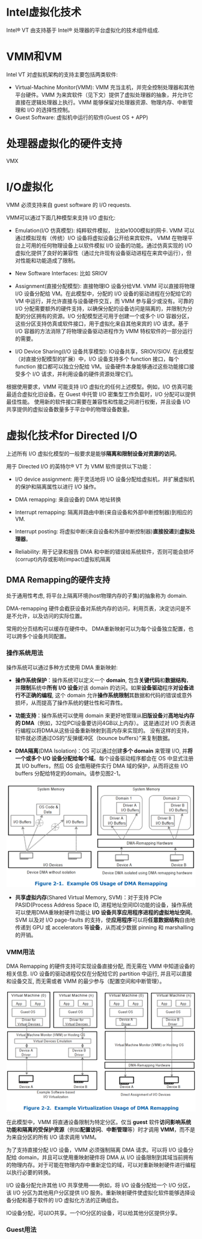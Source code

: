 

# Intel虚拟化技术

Intel® VT 由支持基于 Intel® 处理器的平台虚拟化的技术组件组成.

# VMM和VM

Intel VT 对虚拟机架构的支持主要包括两类软件:

* Virtual-Machine Monitor(VMM): VMM 充当主机，并完全控制处理器和其他平台硬件。VMM 为来宾软件（见下文）提供了虚拟处理器的抽象，并允许它直接在逻辑处理器上执行。VMM 能够保留对处理器资源、物理内存、中断管理和 I/O 的选择性控制。
* Guest Software: 虚拟机中运行的软件(Guest OS + APP)

# 处理器虚拟化的硬件支持

VMX

# I/O虚拟化

VMM 必须支持来自 guest software 的 I/O requests.

VMM可以通过下面几种模型来支持 I/O 虚拟化:

* Emulation(I/O 仿真模型): 纯粹软件模拟， 比如e1000模拟的网卡. VMM 可以通过模拟现有（传统）I/O 设备将虚拟设备公开给来​​宾软件。 VMM 在物理平台上可用的任何物理设备上以软件模拟 I/O 设备的功能。通过仿真实现的 I/O 虚拟化提供了良好的兼容性（通过允许现有设备驱动进程在来宾中运行），但对性能和功能造成了限制。

* New Software Interfaces:  比如 SRIOV

* Assignment(直接分配模型): 直接物理IO 设备分给VM. VMM 可以直接将物理 I/O 设备分配给 VM。在此模型中，分配的 I/O 设备的驱动进程在分配给它的 VM 中运行，并允许直接与设备硬件交互，而 VMM 参与最少或没有。可靠的 I/O 分配需要额外的硬件支持，以确保分配的设备访问是隔离的，并限制为分配的分区拥有的资源。I/O 分配模型还可用于创建一个或多个 I/O 容器分区，这些分区支持仿真或软件接口，用于虚拟化来自其他来宾的 I/O 请求。基于 I/O 容器的方法消除了将物理设备驱动进程作为 VMM 特权软件的一部分运行的需要。

* I/O Device Sharing(I/O 设备共享模型): IO设备共享，SRIOV/SIOV. 在此模型（对直接分配模型的扩展）中，I/O 设备支持多个 function 接口，每个 function 接口都可以独立分配给 VM。设备硬件本身能够通过这些功能接口接受多个 I/O 请求，并利用设备的硬件资源处理它们。

根据使用要求，VMM 可能支持 I/O 虚拟化的任何上述模型。例如，I/O 仿真可能最适合虚拟化旧设备。在 Guest 中托管 I/O 密集型工作负载时，I/O 分配可以提供最佳性能。 使用新的软件接口需要在兼容性和性能之间进行权衡，并且设备 I/O 共享提供的虚拟设备数量多于平台中的物理设备数量。

# 虚拟化技术for Directed I/O

上述所有 I/O 虚拟化模型的一般要求是能够**隔离和限制设备对资源的访问**。

用于 Directed I/O 的英特尔® VT 为 VMM 软件提供以下功能：

* I/O device assignment: 用于灵活地将 I/O 设备分配给虚拟机，并扩展虚拟机的保护和隔离属性以进行 I/O 操作。

* DMA remapping: 来自设备的 DMA 地址转换

* Interrupt remapping: 隔离并路由中断(来自设备和外部中断控制器)到相应的 VM.

* Interrupt posting: 将虚拟中断(来自设备和外部中断控制器)**直接投递**到**虚拟处理器**。

* Reliability: 用于记录和报告 DMA 和中断的错误给系统软件，否则可能会损坏(corrupt)内存或影响(impact)虚拟机隔离

## DMA Remapping的硬件支持

处于通用性考虑, 将平台上隔离环境(host物理内存的子集)的抽象称为 domain.

DMA-remapping 硬件会截获设备对系统内存的访问，利用页表，决定访问是不是不允许，以及访问的实际位置。

常用的分页结构可以缓存在硬件中。 DMA重新映射可以为每个设备独立配置，也可以跨多个设备共同配置。

### 操作系统用法

操作系统可以通过多种方式使用 DMA 重新映射:

* **操作系统保护**：操作系统可以定义一个 **domain**, 包含**关键代码**和**数据结构**，并**限制**系统中**所有 I/O 设备**对该 domain 的访问。如果**设备驱动**程序**对设备进行不正确的编程**, 这个 domain 允许**操作系统限制**其数据和代码的错误或意外损坏，从而提高了操作系统的健壮性和可靠性。

* **功能支持**：操作系统可以使用 domain 来更好地管理从**旧版设备**对**高地址内存的 DMA**（例如，32位PCI设备要访问4GB以上内存）。 这是通过对 I/O 页表进行编程以将DMA从这些设备重新映射到高内存来实现的。 没有这样的支持，软件就必须通过OS的“反弹缓冲区（bounce buffers）”来复制数据。

* **DMA隔离**(DMA Isolation)：OS 可以通过创建**多个 domain** 来管理 I/O, 并**将一个或多个 I/O 设备分配给每个域**。每个设备驱动程序都会在 OS 中显式注册其 I/O buffers，然后 OS 会借用硬件实行 DMA 域的保护，从而将这些 I/O buffers 分配给特定的domain。请参见图2-1。

![2022-11-07-09-32-01.png](./images/2022-11-07-09-32-01.png)

* **共享虚拟内存**(Shared Virtual Memory, SVM)：对于支持 PCIe PASID(Process Address Space ID, 进程地址空间ID)功能的设备，操作系统可以使用DMA重映射硬件​​功能让 **I/O 设备共享应用程序进程的虚拟地址空间**。SVM 以及对 I/O page-faults 的支持，使**应用程序**可以将**任意数据结构**自由地传递到 GPU 或 accelerators 等**设备**，从而减少数据 pinning 和 marshalling 的开销。

### VMM用法

DMA Remapping 的硬件支持可实现设备直接分配, 而无需在 VMM 中知道设备的相关信息. I/O 设备的驱动进程仅仅在分配给它的 partition 中运行, 并且可以直接和设备交互, 而无需或者 VMM 的最少参与（配置空间和中断管理）。

![2022-11-07-11-52-06.png](./images/2022-11-07-11-52-06.png)

在此模型中，VMM 将直通设备限制为特定分区。仅当 **guest** 软件**访问影响系统功能和隔离的受保护资源**（例如**配置访问**、**中断管理**等）时才调用 **VMM**，而不是为来自分区的所有 I/O 请求调用 VMM。

为了支持直接分配 I/O 设备，VMM 必须强制隔离 DMA 请求。可以将 I/O 设备分配给 domain，并且可以使用重映射硬件​​将 DMA 从 I/O 设备限制到其域当前拥有的物理内存。对于可能在物理内存中重新定位的域，可以对重新映射硬件进行编程以执行必要的转换。 

I/O 设备分配允许其他 I/O 共享使用——例如，将 I/O 设备分配给一个 I/O 分区，该 I/O 分区为其他用户分区提供 I/O 服务。重新映射硬件使虚拟化软件能够选择设备分配和基于软件的 I/O 虚拟化方法的正确组合。


IO设备分配，可以IO共享。一个IO分区的设备，可以给其他分区提供分享。





### Guest用法

